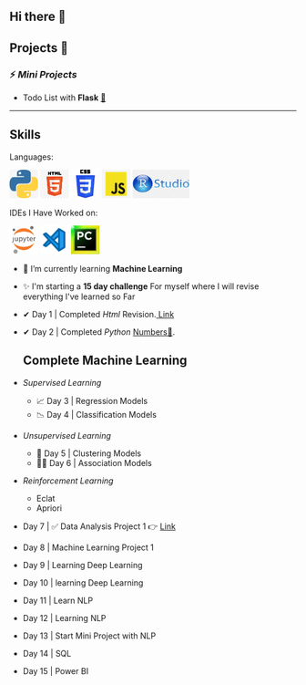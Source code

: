 ## Hi there 👋


## Projects 📂
### ⚡ *Mini Projects*

-  Todo List with **Flask** [🔰](https://github.com/Har8899/Todo-app-with-Flask)
  -------------------------------------------------------
  ## Skills


Languages:

<img src="Languages/python.png" width="50" height="50"/>  <img src="Languages/Html.png" width="50" height="50"/>   <img src="Languages/CSS.jpg" width="50" height="50"/>   <img src="Languages/javascript.png" width="50" height="50"/>   <img src="Languages/R.jpeg" width="100" height="50"/>
  
IDEs I Have Worked on: 

<img src="IDE/jupyternotebook.jpeg" width="50" height="50"/>  <img src="IDE/vsscode.png" width="50" height="50"/>  <img src="IDE/pycharm.jpeg" width="50" height="50"/> 



  

- 🌱 I’m currently learning **Machine Learning**
- ✨ I'm starting a **15 day challenge** For myself where I will revise everything I've learned so Far
- ✔  Day 1 | Completed *Html* Revision.[ Link ](https://github.com/Har8899/Html)
- ✔ Day 2 | Completed *Python* [Numbers🔢](https://github.com/Har8899/Python).
  ## Complete **Machine Learning**
-  *Supervised Learning*
    - 📈 Day 3 | Regression Models
    - 📉 Day 4 | Classification Models
-  *Unsupervised Learning*
    - 🚦 Day 5 | Clustering Models
    - 👨‍🏫 Day 6 | Association Models
- *Reinforcement Learning*
    - Eclat
    - Apriori

- Day 7 | ✅ Data Analysis Project 1 👉 [Link](https://github.com/Har8899/Students-Scores)
- Day 8 | Machine Learning Project 1
- Day 9 | Learning Deep Learning
- Day 10 | learning Deep Learning 
- Day 11 | Learn NLP 
- Day 12 | Learning NLP
- Day 13 | Start Mini Project with NLP
- Day 14 | SQL
- Day 15 | Power BI
